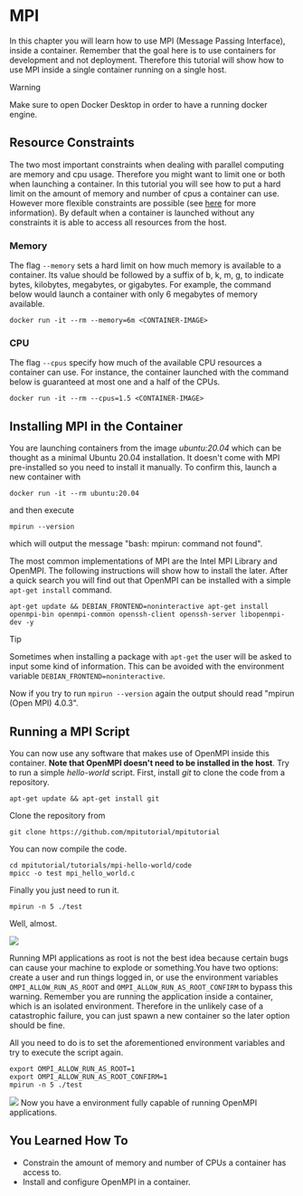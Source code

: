 # MPI

In this chapter you will learn how to use MPI (Message Passing Interface), inside a container. Remember that the goal here is to use containers for development and not deployment. Therefore this tutorial will show how to use MPI inside a single container running on a single host.

> [!WARNING]
> Make sure to open Docker Desktop in order to have a running docker engine.


## Resource Constraints

The two most important constraints when dealing with parallel computing are memory and cpu usage. Therefore you might want to limit one or both when launching a container. In this tutorial you will see how to put a hard limit on the amount of memory and number of cpus a container can use. However more flexible constraints are possible (see [here](https://docs.docker.com/engine/containers/resource_constraints/#access-an-nvidia-gpu) for more information). By default when a container is launched without any constraints it is able to access all resources from the host.

### Memory

The flag `--memory` sets a hard limit on how much memory is available to a container. Its value should be followed by a suffix of b, k, m, g, to indicate bytes, kilobytes, megabytes, or gigabytes. For example, the command below would launch a container with only 6 megabytes of memory available.

```docker run -it --rm --memory=6m <CONTAINER-IMAGE>```

### CPU

The flag `--cpus` specify how much of the available CPU resources a container can use. For instance, the container launched with the command below is guaranteed at most one and a half of the CPUs.

```docker run -it --rm --cpus=1.5 <CONTAINER-IMAGE>```

## Installing MPI in the Container

You are launching containers from the image *ubuntu:20.04* which can be thought as a minimal Ubuntu 20.04 installation. It doesn't come with MPI pre-installed so you need to install it manually. To confirm this, launch a new container with

```docker run -it --rm ubuntu:20.04```

and then execute

```mpirun --version```

which will output the message "bash: mpirun: command not found".

The most common implementations of MPI are the Intel MPI Library and OpenMPI. The following instructions will show how to install the later. After a quick search you will find out that OpenMPI can be installed with a simple `apt-get install` command.

```apt-get update && DEBIAN_FRONTEND=noninteractive apt-get install openmpi-bin openmpi-common openssh-client openssh-server libopenmpi-dev -y```

> [!TIP]
> Sometimes when installing a package with `apt-get` the user will be asked to input some kind of information. This can be avoided with the environment variable `DEBIAN_FRONTEND=noninteractive`.

Now if you try to run `mpirun --version` again the output should read "mpirun (Open MPI) 4.0.3".

## Running a MPI Script

You can now use any software that makes use of OpenMPI inside this container. **Note that OpenMPI doesn't need to be installed in the host**. Try to run a simple *hello-world* script. First, install *git* to clone the code from a repository.

```apt-get update && apt-get install git```

Clone the repository from

```git clone https://github.com/mpitutorial/mpitutorial```

You can now compile the code.

```
cd mpitutorial/tutorials/mpi-hello-world/code
mpicc -o test mpi_hello_world.c
```

Finally you just need to run it.

```mpirun -n 5 ./test```

Well, almost.

![](mpirun_error.png)

Running MPI applications as root is not the best idea because certain bugs can cause your machine to explode or something.You have two options: create a user and run things logged in, or use the environment variables `OMPI_ALLOW_RUN_AS_ROOT` and `OMPI_ALLOW_RUN_AS_ROOT_CONFIRM` to bypass this warning. Remember you are running the application inside a container, which is an isolated environment. Therefore in the unlikely case of a catastrophic failure, you can just spawn a new container so the later option should be fine.

All you need to do is to set the aforementioned environment variables and try to execute the script again.


```
export OMPI_ALLOW_RUN_AS_ROOT=1
export OMPI_ALLOW_RUN_AS_ROOT_CONFIRM=1
mpirun -n 5 ./test
```

![](mpirun_successful.png)
Now you have a environment fully capable of running OpenMPI applications.

## You Learned How To
- Constrain the amount of memory and number of CPUs a container has access to.
- Install and configure OpenMPI in a container.